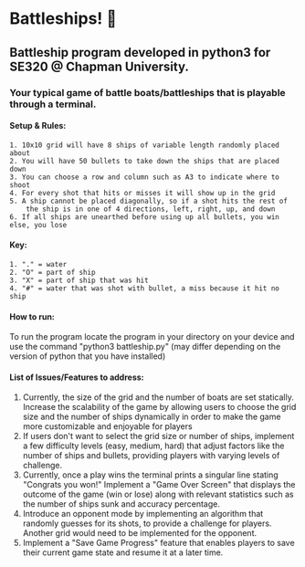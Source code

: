 # Battleships! 🚢
## Battleship program developed in python3 for SE320 @ Chapman University.
### Your typical game of battle boats/battleships that is playable through a terminal. 
#### Setup & Rules: 
    1. 10x10 grid will have 8 ships of variable length randomly placed about
    2. You will have 50 bullets to take down the ships that are placed down
    3. You can choose a row and column such as A3 to indicate where to shoot
    4. For every shot that hits or misses it will show up in the grid
    5. A ship cannot be placed diagonally, so if a shot hits the rest of
        the ship is in one of 4 directions, left, right, up, and down
    6. If all ships are unearthed before using up all bullets, you win else, you lose

#### Key:
    1. "." = water
    2. "O" = part of ship
    3. "X" = part of ship that was hit
    4. "#" = water that was shot with bullet, a miss because it hit no ship

#### How to run:    
To run the program locate the program in your directory on your device and use the command "python3 battleship.py" (may differ depending on the version of python that you have installed)


#### List of Issues/Features to address:
1. Currently, the size of the grid and the number of boats are set statically. Increase the scalability of the game by allowing users to choose the grid size and the number of ships dynamically in order to make the game more customizable and enjoyable for players
2. If users don't want to select the grid size or number of ships, implement a few difficulty levels (easy, medium, hard) that adjust factors like the number of ships and bullets, providing players with varying levels of challenge.
3. Currently, once a play wins the terminal prints a singular line stating "Congrats you won!" Implement a "Game Over Screen" that displays the outcome of the game (win or lose) along with relevant statistics such as the number of ships sunk and accuracy percentage.
4. Introduce an opponent mode by implementing an algorithm that randomly guesses for its shots, to provide a challenge for players. Another grid would need to be implemented for the opponent.
5. Implement a "Save Game Progress" feature that enables players to save their current game state and resume it at a later time. 
